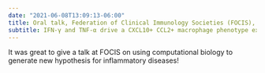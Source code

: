 ```yaml
---
date: "2021-06-08T13:09:13-06:00"
title: Oral talk, Federation of Clinical Immunology Societies (FOCIS), 2021
subtitle: IFN-γ and TNF-α drive a CXCL10+ CCL2+ macrophage phenotype expanded in severe COVID-19 lungs and inflammatory diseases with tissue inflammation.
---
```


It was great to give a talk at FOCIS on using computational biology to generate new hypothesis for inflammatory diseases!
